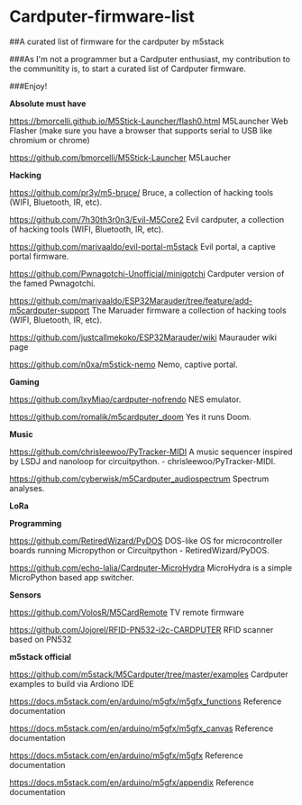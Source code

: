 # Cardputer-firmware-list
##A curated list of firmware for the cardputer by m5stack

###As I'm not a programmer but a Cardputer enthusiast, my contribution to the communitity is, to start a curated list of Cardputer firmware.


###Enjoy!

**Absolute must have**

https://bmorcelli.github.io/M5Stick-Launcher/flash0.html    M5Launcher Web Flasher (make sure you have a browser that supports serial to USB like chromium or chrome)

https://github.com/bmorcelli/M5Stick-Launcher    M5Laucher

**Hacking**

https://github.com/pr3y/m5-bruce/    Bruce, a collection of hacking tools (WIFI, Bluetooth, IR, etc).

https://github.com/7h30th3r0n3/Evil-M5Core2    Evil cardputer, a collection of hacking tools (WIFI, Bluetooth, IR, etc).

https://github.com/marivaaldo/evil-portal-m5stack    Evil portal, a captive portal firmware.

https://github.com/Pwnagotchi-Unofficial/minigotchi    Cardputer version of the famed Pwnagotchi.

https://github.com/marivaaldo/ESP32Marauder/tree/feature/add-m5cardputer-support  The Maruader firmware a collection of hacking tools (WIFI, Bluetooth, IR, etc).

https://github.com/justcallmekoko/ESP32Marauder/wiki    Maurauder wiki page

https://github.com/n0xa/m5stick-nemo    Nemo, captive portal.



**Gaming**

https://github.com/lxyMiao/cardputer-nofrendo    NES emulator.

https://github.com/romalik/m5cardputer_doom    Yes it runs Doom.


**Music**

https://github.com/chrisleewoo/PyTracker-MIDI    A music sequencer inspired by LSDJ and nanoloop for circuitpython. - chrisleewoo/PyTracker-MIDI.

https://github.com/cyberwisk/m5Cardputer_audiospectrum  Spectrum analyses.


**LoRa**


**Programming**

https://github.com/RetiredWizard/PyDOS    DOS-like OS for microcontroller boards running Micropython or Circuitpython - RetiredWizard/PyDOS.

https://github.com/echo-lalia/Cardputer-MicroHydra    MicroHydra is a simple MicroPython based app switcher.

**Sensors**

https://github.com/VolosR/M5CardRemote  TV remote firmware

https://github.com/Jojorel/RFID-PN532-i2c-CARDPUTER  RFID scanner based on PN532


**m5stack official**

https://github.com/m5stack/M5Cardputer/tree/master/examples    Cardputer examples to build via Ardiono IDE

https://docs.m5stack.com/en/arduino/m5gfx/m5gfx_functions    Reference documentation

https://docs.m5stack.com/en/arduino/m5gfx/m5gfx_canvas    Reference documentation

https://docs.m5stack.com/en/arduino/m5gfx/m5gfx    Reference documentation

https://docs.m5stack.com/en/arduino/m5gfx/appendix    Reference documentation
